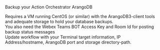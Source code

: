 Backup your Action Orchestrator ArangoDB

Requires a VM running CentOS (or similar) with the ArangoDB3-client tools and adequate storage to hold your database backups.<br>
You also need the Webex Teams BOT Access Key and Room Id for posting backup status messages<br>
Update workflow with your Terminal target information, IP Address/hostname, ArangoDB port and storage directory-path.
